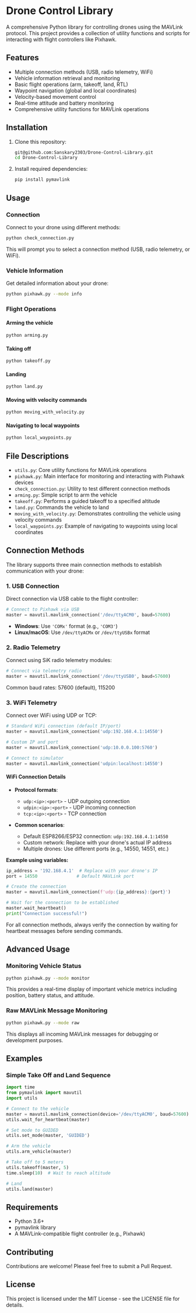 # Drone Control Library

A comprehensive Python library for controlling drones using the MAVLink protocol. This project provides a collection of utility functions and scripts for interacting with flight controllers like Pixhawk.

## Features

- Multiple connection methods (USB, radio telemetry, WiFi)
- Vehicle information retrieval and monitoring
- Basic flight operations (arm, takeoff, land, RTL)
- Waypoint navigation (global and local coordinates)
- Velocity-based movement control
- Real-time attitude and battery monitoring
- Comprehensive utility functions for MAVLink operations

## Installation

1. Clone this repository:
    ```bash
    git@github.com:Sanskary2303/Drone-Control-Library.git
    cd Drone-Control-Library
    ```

2. Install required dependencies:
    ```bash
    pip install pymavlink
    ```

## Usage

### Connection

Connect to your drone using different methods:

```bash
python check_connection.py
```

This will prompt you to select a connection method (USB, radio telemetry, or WiFi).

### Vehicle Information

Get detailed information about your drone:

```bash
python pixhawk.py --mode info
```

### Flight Operations

#### Arming the vehicle

```bash
python arming.py
```

#### Taking off

```bash
python takeoff.py
```

#### Landing

```bash
python land.py
```

#### Moving with velocity commands

```bash
python moving_with_velocity.py
```

#### Navigating to local waypoints

```bash
python local_waypoints.py
```

## File Descriptions

- `utils.py`: Core utility functions for MAVLink operations
- `pixhawk.py`: Main interface for monitoring and interacting with Pixhawk devices
- `check_connection.py`: Utility to test different connection methods
- `arming.py`: Simple script to arm the vehicle
- `takeoff.py`: Performs a guided takeoff to a specified altitude
- `land.py`: Commands the vehicle to land
- `moving_with_velocity.py`: Demonstrates controlling the vehicle using velocity commands
- `local_waypoints.py`: Example of navigating to waypoints using local coordinates

## Connection Methods

The library supports three main connection methods to establish communication with your drone:

### 1. USB Connection

Direct connection via USB cable to the flight controller:

```python
# Connect to Pixhawk via USB
master = mavutil.mavlink_connection('/dev/ttyACM0', baud=57600)
```

- **Windows**: Use `'COMx'` format (e.g., `'COM3'`)
- **Linux/macOS**: Use `/dev/ttyACMx` or `/dev/ttyUSBx` format

### 2. Radio Telemetry

Connect using SiK radio telemetry modules:

```python
# Connect via telemetry radio
master = mavutil.mavlink_connection('/dev/ttyUSB0', baud=57600)
```

Common baud rates: 57600 (default), 115200

### 3. WiFi Telemetry

Connect over WiFi using UDP or TCP:

```python
# Standard WiFi connection (default IP/port)
master = mavutil.mavlink_connection('udp:192.168.4.1:14550')

# Custom IP and port
master = mavutil.mavlink_connection('udp:10.0.0.100:5760')

# Connect to simulator
master = mavutil.mavlink_connection('udpin:localhost:14550')
```

#### WiFi Connection Details

- **Protocol formats**:
    - `udp:<ip>:<port>` - UDP outgoing connection
    - `udpin:<ip>:<port>` - UDP incoming connection
    - `tcp:<ip>:<port>` - TCP connection

- **Common scenarios**:
    - Default ESP8266/ESP32 connection: `udp:192.168.4.1:14550`
    - Custom network: Replace with your drone's actual IP address
    - Multiple drones: Use different ports (e.g., 14550, 14551, etc.)

**Example using variables:**

```python
ip_address = '192.168.4.1'  # Replace with your drone's IP
port = 14550               # Default MAVLink port

# Create the connection
master = mavutil.mavlink_connection(f'udp:{ip_address}:{port}')

# Wait for the connection to be established
master.wait_heartbeat()
print("Connection successful!")
```

For all connection methods, always verify the connection by waiting for heartbeat messages before sending commands.

## Advanced Usage

### Monitoring Vehicle Status

```bash
python pixhawk.py --mode monitor
```

This provides a real-time display of important vehicle metrics including position, battery status, and attitude.

### Raw MAVLink Message Monitoring

```bash
python pixhawk.py --mode raw
```

This displays all incoming MAVLink messages for debugging or development purposes.

## Examples

### Simple Take Off and Land Sequence

```python
import time
from pymavlink import mavutil
import utils

# Connect to the vehicle
master = mavutil.mavlink_connection(device='/dev/ttyACM0', baud=57600)
utils.wait_for_heartbeat(master)

# Set mode to GUIDED
utils.set_mode(master, 'GUIDED')

# Arm the vehicle
utils.arm_vehicle(master)

# Take off to 5 meters
utils.takeoff(master, 5)
time.sleep(10)  # Wait to reach altitude

# Land
utils.land(master)
```

## Requirements

- Python 3.6+
- pymavlink library
- A MAVLink-compatible flight controller (e.g., Pixhawk)

## Contributing

Contributions are welcome! Please feel free to submit a Pull Request.

## License

This project is licensed under the MIT License - see the LICENSE file for details.